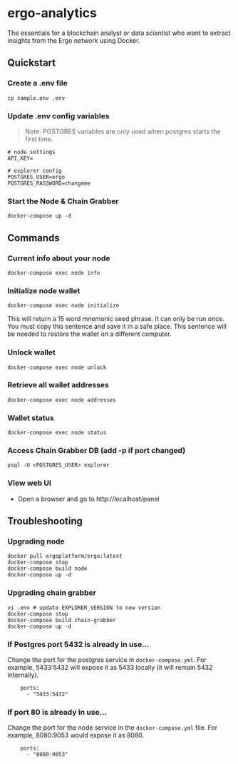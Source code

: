 # ergo-analytics

The essentials for a blockchain analyst or data scientist who want to extract insights from the Ergo network using Docker.

## Quickstart

### Create a .env file
```
cp sample.env .env
```

### Update .env config variables

> Note: POSTGRES variables are only used when postgres starts the first time.

```
# node settings
API_KEY=

# explorer config
POSTGRES_USER=ergo
POSTGRES_PASSWORD=changeme
```

### Start the Node & Chain Grabber
```
docker-compose up -d
``` 

## Commands

### Current info about your node
```
docker-compose exec node info
```

### Initialize node wallet
```
docker-compose exec node initialize
```

This will return a 15 word mnemonic seed phrase. It can only be run once.  You must copy this sentence and save it in a safe place. This sentence will be needed to restore the wallet on a different computer.

### Unlock wallet
```
docker-compose exec node unlock
```

### Retrieve all wallet addresses
```
docker-compose exec node addresses
```

### Wallet status
```
docker-compose exec node status
```

### Access Chain Grabber DB (add -p <port> if port changed)
```
psql -U <POSTGRES_USER> explorer
```

### View web UI
* Open a browser and go to http://localhost/panel

## Troubleshooting

### Upgrading node

```
docker pull ergoplatform/ergo:latest
docker-compose stop 
docker-compose build node
docker-compose up -d
```

### Upgrading chain grabber

```
vi .env # update EXPLORER_VERSION to new version
docker-compose stop 
docker-compose build chain-grabber
docker-compose up -d
```

### If Postgres port 5432 is already in use...

Change the port for the postgres service in `docker-compose.yml`.  For example, 5433:5432 will expose it as 5433 locally (it will remain 5432 internally).

```
    ports:
      - "5433:5432"
```

### If port 80 is already in use...

Change the port for the node service in the `docker-compose.yml` file.  For example, 8080:9053 would expose it as 8080.

```
    ports:
      - "8080:9053"
```
